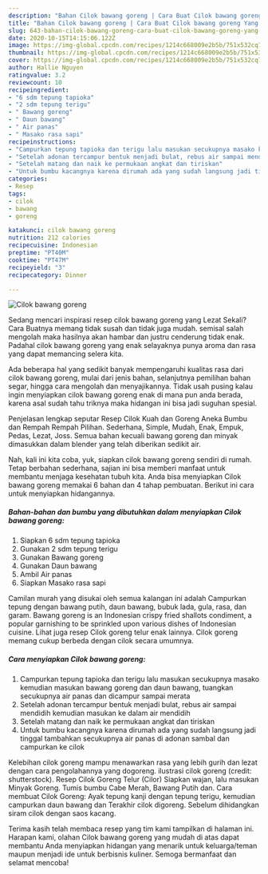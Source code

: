 ```yaml
---
description: "Bahan Cilok bawang goreng | Cara Buat Cilok bawang goreng Yang Sedap"
title: "Bahan Cilok bawang goreng | Cara Buat Cilok bawang goreng Yang Sedap"
slug: 643-bahan-cilok-bawang-goreng-cara-buat-cilok-bawang-goreng-yang-sedap
date: 2020-10-15T14:15:06.122Z
image: https://img-global.cpcdn.com/recipes/1214c668009e2b5b/751x532cq70/cilok-bawang-goreng-foto-resep-utama.jpg
thumbnail: https://img-global.cpcdn.com/recipes/1214c668009e2b5b/751x532cq70/cilok-bawang-goreng-foto-resep-utama.jpg
cover: https://img-global.cpcdn.com/recipes/1214c668009e2b5b/751x532cq70/cilok-bawang-goreng-foto-resep-utama.jpg
author: Hallie Nguyen
ratingvalue: 3.2
reviewcount: 10
recipeingredient:
- "6 sdm tepung tapioka"
- "2 sdm tepung terigu"
- " Bawang goreng"
- " Daun bawang"
- " Air panas"
- " Masako rasa sapi"
recipeinstructions:
- "Campurkan tepung tapioka dan terigu lalu masukan secukupnya masako kemudian masukan bawang goreng dan daun bawang, tuangkan secukupnya air panas dan dicampur sampai merata"
- "Setelah adonan tercampur bentuk menjadi bulat, rebus air sampai mendidih kemudian masukan ke dalam air mendidih"
- "Setelah matang dan naik ke permukaan angkat dan tiriskan"
- "Untuk bumbu kacangnya karena dirumah ada yang sudah langsung jadi tinggal tambahkan secukupnya air panas di adonan sambal dan campurkan ke cilok"
categories:
- Resep
tags:
- cilok
- bawang
- goreng

katakunci: cilok bawang goreng 
nutrition: 212 calories
recipecuisine: Indonesian
preptime: "PT40M"
cooktime: "PT47M"
recipeyield: "3"
recipecategory: Dinner

---
```



![Cilok bawang goreng](https://img-global.cpcdn.com/recipes/1214c668009e2b5b/751x532cq70/cilok-bawang-goreng-foto-resep-utama.jpg)

Sedang mencari inspirasi resep cilok bawang goreng yang Lezat Sekali? Cara Buatnya memang tidak susah dan tidak juga mudah. semisal salah mengolah maka hasilnya akan hambar dan justru cenderung tidak enak. Padahal cilok bawang goreng yang enak selayaknya punya aroma dan rasa yang dapat memancing selera kita.

Ada beberapa hal yang sedikit banyak mempengaruhi kualitas rasa dari cilok bawang goreng, mulai dari jenis bahan, selanjutnya pemilihan bahan segar, hingga cara mengolah dan menyajikannya. Tidak usah pusing kalau ingin menyiapkan cilok bawang goreng enak di mana pun anda berada, karena asal sudah tahu triknya maka hidangan ini bisa jadi suguhan spesial.

Penjelasan lengkap seputar Resep Cilok Kuah dan Goreng Aneka Bumbu dan Rempah Rempah Pilihan. Sederhana, Simple, Mudah, Enak, Empuk, Pedas, Lezat, Joss. Semua bahan kecuali bawang goreng dan minyak dimasukkan dalam blender yang telah diberikan sedikit air.


Nah, kali ini kita coba, yuk, siapkan cilok bawang goreng sendiri di rumah. Tetap berbahan sederhana, sajian ini bisa memberi manfaat untuk membantu menjaga kesehatan tubuh kita. Anda bisa menyiapkan Cilok bawang goreng memakai 6 bahan dan 4 tahap pembuatan. Berikut ini cara untuk menyiapkan hidangannya.

<!--inarticleads1-->

##### Bahan-bahan dan bumbu yang dibutuhkan dalam menyiapkan Cilok bawang goreng:

1. Siapkan 6 sdm tepung tapioka
1. Gunakan 2 sdm tepung terigu
1. Gunakan  Bawang goreng
1. Gunakan  Daun bawang
1. Ambil  Air panas
1. Siapkan  Masako rasa sapi


Camilan murah yang disukai oleh semua kalangan ini adalah Campurkan tepung dengan bawang putih, daun bawang, bubuk lada, gula, rasa, dan garam. Bawang goreng is an Indonesian crispy fried shallots condiment, a popular garnishing to be sprinkled upon various dishes of Indonesian cuisine. Lihat juga resep Cilok goreng telur enak lainnya. Cilok goreng memang cukup berbeda dengan cilok secara umumnya. 

<!--inarticleads2-->

##### Cara menyiapkan Cilok bawang goreng:

1. Campurkan tepung tapioka dan terigu lalu masukan secukupnya masako kemudian masukan bawang goreng dan daun bawang, tuangkan secukupnya air panas dan dicampur sampai merata
1. Setelah adonan tercampur bentuk menjadi bulat, rebus air sampai mendidih kemudian masukan ke dalam air mendidih
1. Setelah matang dan naik ke permukaan angkat dan tiriskan
1. Untuk bumbu kacangnya karena dirumah ada yang sudah langsung jadi tinggal tambahkan secukupnya air panas di adonan sambal dan campurkan ke cilok


Kelebihan cilok goreng mampu menawarkan rasa yang lebih gurih dan lezat dengan cara pengolahannya yang dogoreng. ilustrasi cilok goreng (credit: shutterstock). Resep Cilok Goreng Telur (Cilor) Siapkan wajan, lalu masukan Minyak Goreng. Tumis bumbu Cabe Merah, Bawang Putih dan. Cara membuat Cilok Goreng: Ayak tepung kanji dengan tepung terigu, kemudian campurkan daun bawang dan Terakhir cilok digoreng. Sebelum dihidangkan siram cilok dengan saos kacang. 

Terima kasih telah membaca resep yang tim kami tampilkan di halaman ini. Harapan kami, olahan Cilok bawang goreng yang mudah di atas dapat membantu Anda menyiapkan hidangan yang menarik untuk keluarga/teman maupun menjadi ide untuk berbisnis kuliner. Semoga bermanfaat dan selamat mencoba!
